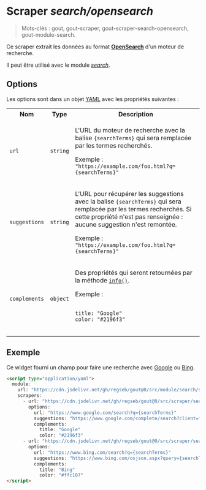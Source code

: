 # Scraper _search/opensearch_

> Mots-clés : gout, gout-scraper, gout-scraper-search-opensearch,
> gout-module-search.

Ce scraper extrait les données au format
[**OpenSearch**](https://github.com/dewitt/opensearch) d'un moteur de recherche.

Il peut être utilisé avec le module [_search_](../../../module/search#readme).

## Options

Les options sont dans un objet
[YAML](https://yaml.org/ "YAML Ain't Markup Language") avec les propriétés
suivantes :

<table>
  <tr>
    <th>Nom</th>
    <th>Type</th>
    <th>Description</th>
  </tr>
  <tr>
    <td><code>url</code></td>
    <td><code>string</code></td>
    <td>
      <p>
        L'URL du moteur de recherche avec la balise <code>{searchTerms}</code>
        qui sera remplacée par les termes recherchés.
      </p>
      <p>
        Exemple : <code>"https://example.com/foo.html?q={searchTerms}"</code>
      </p>
    </td>
  </tr>
  <tr>
    <td><code>suggestions</code></td>
    <td><code>string</code></td>
    <td>
      <p>
        L'URL pour récupérer les suggestions avec la balise
        <code>{searchTerms}</code> qui sera remplacée par les termes recherchés.
        Si cette propriété n'est pas renseignée : aucune suggestion n'est
        remontée.
      </p>
      <p>
        Exemple : <code>"https://example.com/foo.html?q={searchTerms}"</code>
      </p>
    </td>
  </tr>
  <tr>
    <td><code>complements</code></td>
    <td><code>object</code></td>
    <td>
      <p>
        Des propriétés qui seront retournées par la méthode
        <a href="../../../module/search#scrapers"><code>info()</code></a>.
      </p>
      <p>
        Exemple : <pre><code>
title: "Google"
color: "#2196f3"
        </code></pre>
      </p>
    </td>
  </tr>
</table>

## Exemple

Ce widget fourni un champ pour faire une recherche avec
[Google](https://www.google.com/) ou [Bing](https://www.bing.com/).

```html
<script type="application/yaml">
  module:
    url: "https://cdn.jsdelivr.net/gh/regseb/gout@0/src/module/search/search.js"
    scrapers:
      - url: "https://cdn.jsdelivr.net/gh/regseb/gout@0/src/scraper/search/opensearch/opensearch.js"
        options:
          url: "https://www.google.com/search?q={searchTerms}"
          suggestions: "https://www.google.com/complete/search?client=firefox&q={searchTerms}"
          complements:
            title: "Google"
            color: "#2196f3"
      - url: "https://cdn.jsdelivr.net/gh/regseb/gout@0/src/scraper/search/opensearch/opensearch.js"
        options:
          url: "https://www.bing.com/search?q={searchTerms}"
          suggestions: "https://www.bing.com/osjson.aspx?query={searchTerms}"
          complements:
            title: "Bing"
            color: "#ffc107"
</script>
```
